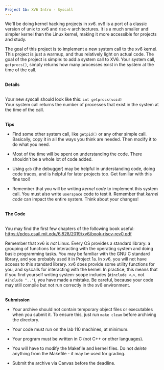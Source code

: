 ```yaml
---
Project 1b: XV6 Intro - Syscall
---
```


We'll be doing kernel hacking projects in xv6. xv6 is a port of a
classic version of unix to xv6 and risc-v architectures. It is a much
smaller and simpler kernel than the Linux kernel, making it more
accessible for projects and study.

The goal of this project is to implement a new system call to the xv6
kernel. This project is just a warmup, and thus relatively light on
actual code. The goal of the project is simple: to add a system call to
XV6. Your system call, `getprocs()`, simply returns how many processes
exist in the system at the time of the call.

 \
**Details**

 \
Your new syscall should look like this: `int getprocs(void)`\
Your system call returns the number of processes that exist in the
system at the time of the call.

 \
**Tips**

-   Find some other system call, like `getpid()` or any other simple
    call. Basically, copy it in all the ways you think are needed. Then
    modify it to do what you need.

-   Most of the time will be spent on understanding the code. There
    shouldn't be a whole lot of code added.

-   Using `gdb` (the debugger) may be helpful in understanding code,
    doing code traces, and is helpful for later projects too. Get
    familiar with this fine tool!

-   Remember that you will be writing *kernel code* to implement this
    system call. You must also write `userspace` code to test it.
    Remember that *kernel code* can impact the entire system. Think
    about your changes!

 \
**The Code**

 \
You may find the first few chapters of the following book useful:
https://pdos.csail.mit.edu/6.828/2019/xv6/book-riscv-rev0.pdf


Remember that xv6 is *not* Linux. Every OS provides a standard library:
a grouping of functions for interacting with the operating system and
doing basic programming tasks. You may be familiar with the GNU C
standard library, and you probably used it in Project 1a. In xv6, you
will not have access to this standard library. xv6 does provide some
utility functions for you, and syscalls for interacting with the kernel.
In practice, this means that if you find yourself writing system-scope
includes (`#include <…>`, not `#include ".."`), you have made a mistake.
Be careful, because your code may still compile but not run correctly in
the xv6 environment.

 \
**Submission**

-   Your archive should not contain temporary object files or
    executables when you submit it. To ensure this, just run
    `make clean` before archiving the directory.

-   Your code must run on the lab 110 machines, at minimum.

-   Your program must be written in C (not C++ or other languages).

-   You will have to modify the Makefile and kernel files. Do not
    *delete* anything from the Makefile - it may be used for grading.

-   Submit the archive via Canvas before the deadline.
